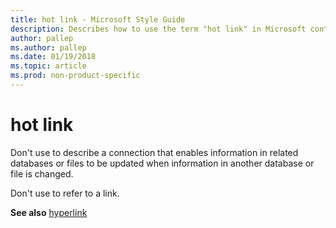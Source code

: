 ```yaml
---
title: hot link - Microsoft Style Guide
description: Describes how to use the term "hot link" in Microsoft content.
author: pallep
ms.author: pallep
ms.date: 01/19/2018
ms.topic: article
ms.prod: non-product-specific
---
```


# hot link

Don't use to describe a connection that
enables information in related databases or files to be
updated when information in another database or file is changed. 

Don't use to refer to a link.

**See also** [hyperlink](~/a-z-word-list-term-collections/h/hyperlink.md)
